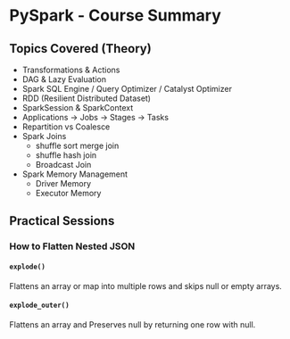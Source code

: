 # PySpark - Course Summary

## Topics Covered (Theory)

- Transformations & Actions 
- DAG & Lazy Evaluation
- Spark SQL Engine / Query Optimizer / Catalyst Optimizer
- RDD (Resilient Distributed Dataset)
- SparkSession & SparkContext
- Applications → Jobs → Stages → Tasks
- Repartition vs Coalesce
- Spark Joins  
  - shuffle sort merge join 
  - shuffle hash join
  - Broadcast Join
- Spark Memory Management
  - Driver Memory  
  - Executor Memory  

## Practical Sessions

### How to Flatten Nested JSON
#### `explode()`
Flattens an array or map into multiple rows and skips null or empty arrays.

#### `explode_outer()`
Flattens an array and Preserves null by returning one row with null.
